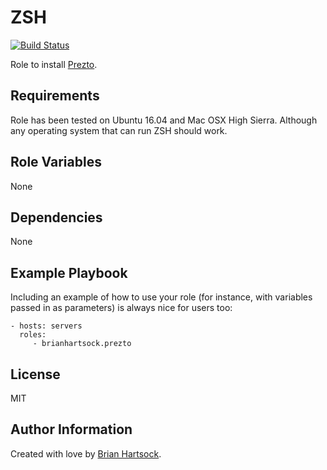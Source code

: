ZSH
=========

[![Build Status](https://travis-ci.org/brianhartsock/ansible-role-prezto.svg?branch=master)](https://travis-ci.org/brianhartsock/ansible-role-prezto)

Role to install [Prezto](https://github.com/sorin-ionescu/prezto).

Requirements
------------

Role has been tested on Ubuntu 16.04 and Mac OSX High Sierra. Although any operating system that can run ZSH should work.

Role Variables
--------------

None

Dependencies
------------

None

Example Playbook
----------------

Including an example of how to use your role (for instance, with variables passed in as parameters) is always nice for users too:

    - hosts: servers
      roles:
         - brianhartsock.prezto

License
-------

MIT

Author Information
------------------

Created with love by [Brian Hartsock](http://blog.brianhartsock.com).
